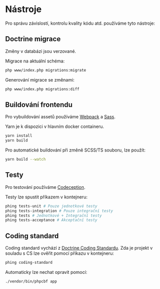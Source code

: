# Nástroje
Pro správu závislostí, kontrolu kvality kódu atd. používáme tyto nástroje:

## Doctrine migrace
Změny v databázi jsou verzované.

Migrace na aktuální schéma:
```bash
php www/index.php migrations:migrate
```

Generování migrace se změnami:
```bash
php www/index.php migrations:diff
```

## Buildování frontendu
Pro vybuildování assetů používáme [Webpack](https://webpack.js.org/) a [Sass](https://sass-lang.com/).

Yarn je k dispozici v hlavním docker containeru.

```bash
yarn install
yarn build
```

Pro automatické buildování při změně SCSS/TS souboru, lze použít:
```bash
yarn build --watch
```

## Testy
Pro testování používáme [Codeception](http://codeception.com/).


Testy lze spustit příkazem v kontejneru:
```bash
phing tests-unit # Pouze jednotkové testy
phing tests-integration # Pouze integrační testy
phing tests # Jednotkové + Integrační testy
phing tests-acceptance # Akceptační testy
```

## Coding standard
Coding standard vychází z [Doctrine Coding Standardu](https://github.com/doctrine/coding-standard).
Zda je projekt v souladu s CS lze ověřit pomocí příkazu v kontejneru:

```bash
phing coding-standard
```

Automaticky lze nechat opravit pomocí:

```bash
./vendor/bin/phpcbf app
```
